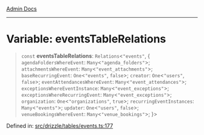 [Admin Docs](/)

***

# Variable: eventsTableRelations

> `const` **eventsTableRelations**: `Relations`\<`"events"`, \{ `agendaFoldersWhereEvent`: `Many`\<`"agenda_folders"`\>; `attachmentsWhereEvent`: `Many`\<`"event_attachments"`\>; `baseRecurringEvent`: `One`\<`"events"`, `false`\>; `creator`: `One`\<`"users"`, `false`\>; `eventAttendancesWhereEvent`: `Many`\<`"event_attendances"`\>; `exceptionsWhereEventInstance`: `Many`\<`"event_exceptions"`\>; `exceptionsWhereRecurringEvent`: `Many`\<`"event_exceptions"`\>; `organization`: `One`\<`"organizations"`, `true`\>; `recurringEventInstances`: `Many`\<`"events"`\>; `updater`: `One`\<`"users"`, `false`\>; `venueBookingsWhereEvent`: `Many`\<`"venue_bookings"`\>; \}\>

Defined in: [src/drizzle/tables/events.ts:177](https://github.com/gautam-divyanshu/talawa-api/blob/84910820371ade6fdca33545b3a0fc1e929731b2/src/drizzle/tables/events.ts#L177)
